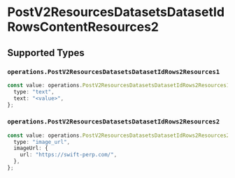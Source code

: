 # PostV2ResourcesDatasetsDatasetIdRowsContentResources2


## Supported Types

### `operations.PostV2ResourcesDatasetsDatasetIdRows2Resources1`

```typescript
const value: operations.PostV2ResourcesDatasetsDatasetIdRows2Resources1 = {
  type: "text",
  text: "<value>",
};
```

### `operations.PostV2ResourcesDatasetsDatasetIdRows2Resources2`

```typescript
const value: operations.PostV2ResourcesDatasetsDatasetIdRows2Resources2 = {
  type: "image_url",
  imageUrl: {
    url: "https://swift-perp.com/",
  },
};
```

